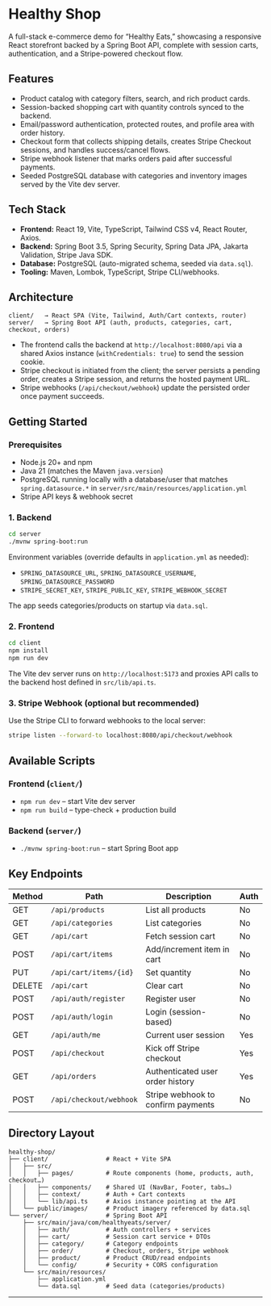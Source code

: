 # Healthy Shop

A full-stack e-commerce demo for “Healthy Eats,” showcasing a responsive React storefront backed by a Spring Boot API, complete with session carts, authentication, and a Stripe-powered checkout flow.

## Features

- Product catalog with category filters, search, and rich product cards.
- Session-backed shopping cart with quantity controls synced to the backend.
- Email/password authentication, protected routes, and profile area with order history.
- Checkout form that collects shipping details, creates Stripe Checkout sessions, and handles success/cancel flows.
- Stripe webhook listener that marks orders paid after successful payments.
- Seeded PostgreSQL database with categories and inventory images served by the Vite dev server.

## Tech Stack

- **Frontend:** React 19, Vite, TypeScript, Tailwind CSS v4, React Router, Axios.
- **Backend:** Spring Boot 3.5, Spring Security, Spring Data JPA, Jakarta Validation, Stripe Java SDK.
- **Database:** PostgreSQL (auto-migrated schema, seeded via `data.sql`).
- **Tooling:** Maven, Lombok, TypeScript, Stripe CLI/webhooks.

## Architecture

```
client/   → React SPA (Vite, Tailwind, Auth/Cart contexts, router)
server/   → Spring Boot API (auth, products, categories, cart, checkout, orders)
```

- The frontend calls the backend at `http://localhost:8080/api` via a shared Axios instance (`withCredentials: true`) to send the session cookie.
- Stripe checkout is initiated from the client; the server persists a pending order, creates a Stripe session, and returns the hosted payment URL.
- Stripe webhooks (`/api/checkout/webhook`) update the persisted order once payment succeeds.

## Getting Started

### Prerequisites

- Node.js 20+ and npm
- Java 21 (matches the Maven `java.version`)
- PostgreSQL running locally with a database/user that matches `spring.datasource.*` in `server/src/main/resources/application.yml`
- Stripe API keys & webhook secret

### 1. Backend

```bash
cd server
./mvnw spring-boot:run
```

Environment variables (override defaults in `application.yml` as needed):

- `SPRING_DATASOURCE_URL`, `SPRING_DATASOURCE_USERNAME`, `SPRING_DATASOURCE_PASSWORD`
- `STRIPE_SECRET_KEY`, `STRIPE_PUBLIC_KEY`, `STRIPE_WEBHOOK_SECRET`

The app seeds categories/products on startup via `data.sql`.

### 2. Frontend

```bash
cd client
npm install
npm run dev
```

The Vite dev server runs on `http://localhost:5173` and proxies API calls to the backend host defined in `src/lib/api.ts`.

### 3. Stripe Webhook (optional but recommended)

Use the Stripe CLI to forward webhooks to the local server:

```bash
stripe listen --forward-to localhost:8080/api/checkout/webhook
```

## Available Scripts

### Frontend (`client/`)

- `npm run dev` – start Vite dev server
- `npm run build` – type-check + production build

### Backend (`server/`)

- `./mvnw spring-boot:run` – start Spring Boot app

## Key Endpoints

| Method | Path                     | Description                          | Auth |
| ------ | ------------------------ | ------------------------------------ | ---- |
| GET    | `/api/products`          | List all products                    | No   |
| GET    | `/api/categories`        | List categories                      | No   |
| GET    | `/api/cart`              | Fetch session cart                   | No   |
| POST   | `/api/cart/items`        | Add/increment item in cart           | No   |
| PUT    | `/api/cart/items/{id}`   | Set quantity                         | No   |
| DELETE | `/api/cart`              | Clear cart                           | No   |
| POST   | `/api/auth/register`     | Register user                        | No   |
| POST   | `/api/auth/login`        | Login (session-based)                | No   |
| GET    | `/api/auth/me`           | Current user session                 | Yes  |
| POST   | `/api/checkout`          | Kick off Stripe checkout             | Yes  |
| GET    | `/api/orders`            | Authenticated user order history     | Yes  |
| POST   | `/api/checkout/webhook` | Stripe webhook to confirm payments   | No   |

## Directory Layout

```
healthy-shop/
├── client/                # React + Vite SPA
│   ├── src/
│   │   ├── pages/         # Route components (home, products, auth, checkout…)
│   │   ├── components/    # Shared UI (NavBar, Footer, tabs…)
│   │   ├── context/       # Auth + Cart contexts
│   │   └── lib/api.ts     # Axios instance pointing at the API
│   └── public/images/     # Product imagery referenced by data.sql
└── server/                # Spring Boot API
    ├── src/main/java/com/healthyeats/server/
    │   ├── auth/          # Auth controllers + services
    │   ├── cart/          # Session cart service + DTOs
    │   ├── category/      # Category endpoints
    │   ├── order/         # Checkout, orders, Stripe webhook
    │   ├── product/       # Product CRUD/read endpoints
    │   └── config/        # Security + CORS configuration
    └── src/main/resources/
        ├── application.yml
        └── data.sql       # Seed data (categories/products)
```

---
